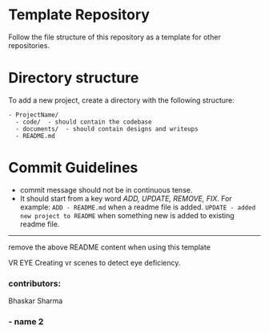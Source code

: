 # Template Repository
Follow the file structure of this repository as a template for other repositories.

# Directory structure
To add a new project, create a directory with the following structure:
```
- ProjectName/
  - code/  - should contain the codebase
  - documents/  - should contain designs and writeups
  - README.md
```
# Commit Guidelines
- commit message should not be in continuous tense.
- It should start from a key word *ADD, UPDATE, REMOVE, FIX*. For example: `ADD - README.md` when a readme file is added. `UPDATE - added new project to README` when something new is added to existing readme file.

-----------
remove the above README content when using this template

VR EYE
Creating vr scenes to detect eye deficiency.

### contributors: 
Bhaskar Sharma
### - name 2
